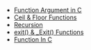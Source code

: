 - [Function Argument in C](./functionargumentinC.md)
- [Ceil & Floor Functions](./Ceil&FloorFunctions)
- [Recursion](./Recursion.md)
- [exit() & _Exit() Functions](./exit()&_Exit()Functions.md)
- [Function In C](./Functions_In_C.md)
